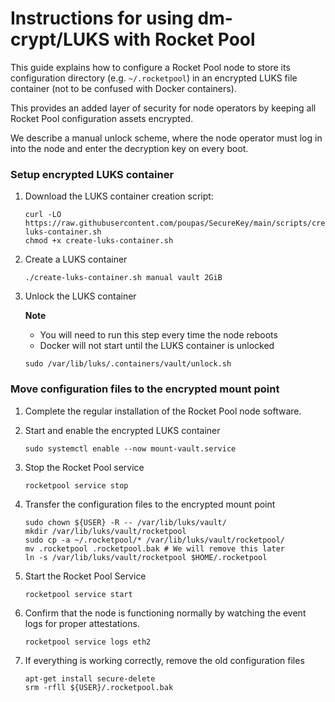 # Instructions for using dm-crypt/LUKS with Rocket Pool

This guide explains how to configure a Rocket Pool node to store its configuration
directory (e.g. `~/.rocketpool`) in an encrypted LUKS file container (not to be confused with Docker containers).

This provides an added layer of security for node operators by keeping all Rocket
Pool configuration assets encrypted.

We describe a manual unlock scheme, where the node operator must log 
in into the node and enter the decryption key on every boot.

### Setup encrypted LUKS container

1. Download the LUKS container creation script:
    ```shell
    curl -LO https://raw.githubusercontent.com/poupas/SecureKey/main/scripts/create-luks-container.sh
    chmod +x create-luks-container.sh
    ```

1. Create a LUKS container
    ```shell
    ./create-luks-container.sh manual vault 2GiB
    ```

1. Unlock the LUKS container

    **Note**
      * You will need to run this step every time the node reboots
      * Docker will not start until the LUKS container is unlocked

     ```shell
     sudo /var/lib/luks/.containers/vault/unlock.sh
     ```

### Move configuration files to the encrypted mount point

1. Complete the regular installation of the Rocket Pool node software.

1. Start and enable the encrypted LUKS container
    ```shell
    sudo systemctl enable --now mount-vault.service
    ```

1. Stop the Rocket Pool service
    ```shell
    rocketpool service stop
    ```

1. Transfer the configuration files to the encrypted mount point
    ```shell
    sudo chown ${USER} -R -- /var/lib/luks/vault/
    mkdir /var/lib/luks/vault/rocketpool
    sudo cp -a ~/.rocketpool/* /var/lib/luks/vault/rocketpool/
    mv .rocketpool .rocketpool.bak # We will remove this later
    ln -s /var/lib/luks/vault/rocketpool $HOME/.rocketpool
    ``` 

1. Start the Rocket Pool Service
    ```shell
    rocketpool service start
    ```
 
 1. Confirm that the node is functioning normally by watching the event logs for proper attestations.
    ```shell
    rocketpool service logs eth2
    ````

1. If everything is working correctly, remove the old configuration files
    ```shell
    apt-get install secure-delete
    srm -rfll ${USER}/.rocketpool.bak
    ```

